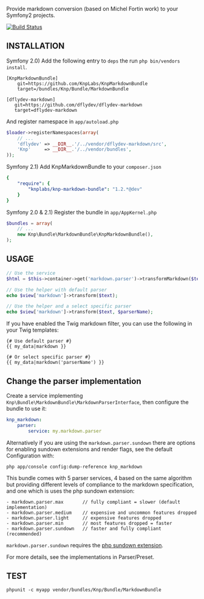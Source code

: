 Provide markdown conversion (based on Michel Fortin work) to your Symfony2 projects.

[![Build Status](https://secure.travis-ci.org/KnpLabs/KnpMarkdownBundle.png)](http://travis-ci.org/KnpLabs/KnpMarkdownBundle)

## INSTALLATION

Symfony 2.0) Add the following entry to ``deps`` the run ``php bin/vendors install``.

```
[KnpMarkdownBundle]
    git=https://github.com/KnpLabs/KnpMarkdownBundle
    target=/bundles/Knp/Bundle/MarkdownBundle

[dflydev-markdown]
   git=https://github.com/dflydev/dflydev-markdown
   target=dflydev-markdown
```

And register namespace in ``app/autoload.php``

```php
$loader->registerNamespaces(array(
    // ...
    'dflydev' => __DIR__.'/../vendor/dflydev-markdown/src',
    'Knp'     => __DIR__.'/../vendor/bundles',
));
```

Symfony 2.1) Add KnpMarkdownBundle to your `composer.json`

```yaml
{
    "require": {
        "knplabs/knp-markdown-bundle": "1.2.*@dev"
    }
}
```

Symfony 2.0 & 2.1) Register the bundle in ``app/AppKernel.php``

```php
$bundles = array(
    // ...
    new Knp\Bundle\MarkdownBundle\KnpMarkdownBundle(),
);
```

## USAGE

```php
// Use the service
$html = $this->container->get('markdown.parser')->transformMarkdown($text);

// Use the helper with default parser
echo $view['markdown']->transform($text);

// Use the helper and a select specific parser
echo $view['markdown']->transform($text, $parserName);
```

If you have enabled the Twig markdown filter, you can use the following in your Twig templates:

```twig
{# Use default parser #}
{{ my_data|markdown }}

{# Or select specific parser #}
{{ my_data|markdown('parserName') }}
```

## Change the parser implementation

Create a service implementing `Knp\Bundle\MarkdownBundle\MarkdownParserInterface`,
then configure the bundle to use it:

```yaml
knp_markdown:
    parser:
        service: my.markdown.parser
```

Alternatively if you are using the ``markdown.parser.sundown`` there are
options for enabling sundown extensions and render flags, see the
default Configuration with:

    php app/console config:dump-reference knp_markdown

This bundle comes with 5 parser services, 4 based on the same algorithm
but providing different levels of compliance to the markdown specification,
and one which is uses the php sundown extension:

    - markdown.parser.max       // fully compliant = slower (default implementation)
    - markdown.parser.medium    // expensive and uncommon features dropped
    - markdown.parser.light     // expensive features dropped
    - markdown.parser.min       // most features dropped = faster
    - markdown.parser.sundown   // faster and fully compliant (recommended)

``markdown.parser.sundown`` requires the [php sundown extension](https://github.com/chobie/php-sundown).

For more details, see the implementations in Parser/Preset.

## TEST

    phpunit -c myapp vendor/bundles/Knp/Bundle/MarkdownBundle
